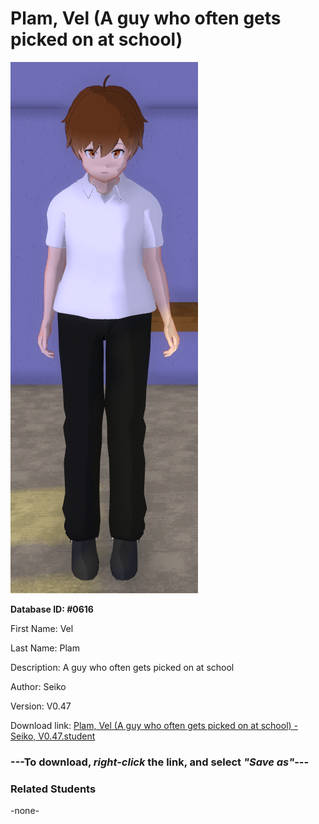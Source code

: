 # Plam, Vel (A guy who often gets picked on at school)

<img src="Files/Plam, Vel (A guy who often gets picked on at school).png" title="Plam, Vel (A guy who often gets picked on at school) - Seiko, V0.47">

**Database ID: #0616**

First Name: Vel

Last Name: Plam

Description: A guy who often gets picked on at school

Author: Seiko

Version: V0.47

Download link: <a href="https://raw.githubusercontent.com/Arbiter1223/Daigaku-Gurashi-Custom-Students/master/Students/Files/Plam%2C%20Vel%20(A%20guy%20who%20often%20gets%20picked%20on%20at%20school)%20-%20Seiko%2C%20V0.47.student">Plam, Vel (A guy who often gets picked on at school) - Seiko, V0.47.student</a>

### ---**To download, _right-click_ the link, and select _"Save as"_**---

### Related Students

-none-
